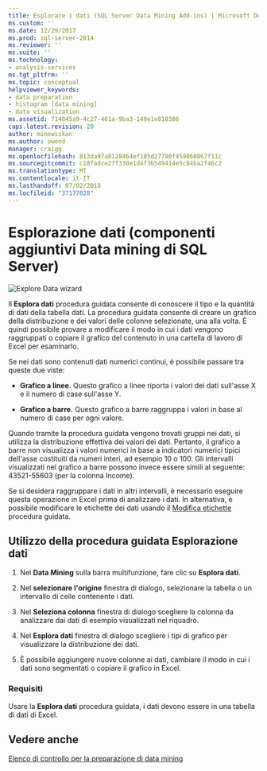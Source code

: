 ```yaml
---
title: Esplorare i dati (SQL Server Data Mining Add-ins) | Microsoft Docs
ms.custom: ''
ms.date: 12/29/2017
ms.prod: sql-server-2014
ms.reviewer: ''
ms.suite: ''
ms.technology:
- analysis-services
ms.tgt_pltfrm: ''
ms.topic: conceptual
helpviewer_keywords:
- data preparation
- histogram [data mining]
- data visualization
ms.assetid: 714845a9-4c27-461a-9ba3-149e1e818386
caps.latest.revision: 20
author: minewiskan
ms.author: owend
manager: craigg
ms.openlocfilehash: 813da97a8128464ef105d27780f459060867f11c
ms.sourcegitcommit: c18fadce27f330e1d4f36549414e5c84ba2f46c2
ms.translationtype: MT
ms.contentlocale: it-IT
ms.lasthandoff: 07/02/2018
ms.locfileid: "37177028"
---
```

# <a name="explore-data-sql-server-data-mining-add-ins"></a>Esplorazione dati (componenti aggiuntivi Data mining di SQL Server)
  ![Explore Data wizard](media/dmc-explore.gif "procedura guidata esplorazione dati")  
  
 Il **Esplora dati** procedura guidata consente di conoscere il tipo e la quantità di dati della tabella dati. La procedura guidata consente di creare un grafico della distribuzione e dei valori delle colonne selezionate, una alla volta. È quindi possibile provare a modificare il modo in cui i dati vengono raggruppati o copiare il grafico del contenuto in una cartella di lavoro di Excel per esaminarlo.  
  
 Se nei dati sono contenuti dati numerici continui, è possibile passare tra queste due viste:  
  
-   **Grafico a linee.** Questo grafico a linee riporta i valori dei dati sull'asse X e il numero di case sull'asse Y.  
  
-   **Grafico a barre.** Questo grafico a barre raggruppa i valori in base al numero di case per ogni valore.  
  
 Quando tramite la procedura guidata vengono trovati gruppi nei dati, si utilizza la distribuzione effettiva dei valori dei dati. Pertanto, il grafico a barre non visualizza i valori numerici in base a indicatori numerici tipici dell'asse costituiti da numeri interi, ad esempio 10 o 100. Gli intervalli visualizzati nel grafico a barre possono invece essere simili al seguente: 43521-55603 (per la colonna Income).  
  
 Se si desidera raggruppare i dati in altri intervalli, è necessario eseguire questa operazione in Excel prima di analizzare i dati. In alternativa, è possibile modificare le etichette dei dati usando il [Modifica etichette](relabel-sql-server-data-mining-add-ins.md) procedura guidata.  
  
## <a name="using-the-explore-data-wizard"></a>Utilizzo della procedura guidata Esplorazione dati  
  
1.  Nel **Data Mining** sulla barra multifunzione, fare clic su **Esplora dati**.  
  
2.  Nel **selezionare l'origine** finestra di dialogo, selezionare la tabella o un intervallo di celle contenente i dati.  
  
3.  Nel **Seleziona colonna** finestra di dialogo scegliere la colonna da analizzare dai dati di esempio visualizzati nel riquadro.  
  
4.  Nel **Esplora dati** finestra di dialogo scegliere i tipi di grafico per visualizzare la distribuzione dei dati.  
  
5.  È possibile aggiungere nuove colonne ai dati, cambiare il modo in cui i dati sono segmentati o copiare il grafico in Excel.  
  
### <a name="requirements"></a>Requisiti  
 Usare la **Esplora dati** procedura guidata, i dati devono essere in una tabella di dati di Excel.   
  
## <a name="see-also"></a>Vedere anche  
 [Elenco di controllo per la preparazione di data mining](checklist-of-preparation-for-data-mining.md)  
  
  
